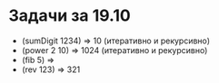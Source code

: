 # Задачи за 19.10
*	(sumDigit 1234) => 10 (итеративно и рекурсивно)
*	(power 2 10) => 1024 (итеративно и рекурсивно)
* 	(fib 5) =>
* 	(rev 123) => 321